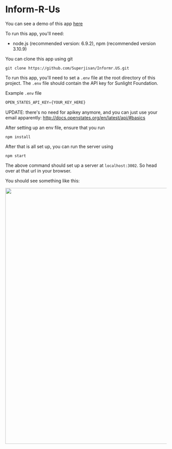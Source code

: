 # Inform-R-Us

You can see a demo of this app [here](https://www.informr.us)

To run this app, you'll need:

 * node.js (recommended version: 6.9.2), npm (recommended version 3.10.9)

You can clone this app using git

```
git clone https://github.com/Superjisan/Informr.US.git
```

To run this app, you'll need to set a `.env` file at the root directory of this project. The `.env` file should contain the API key for Sunlight Foundation.

Example `.env` file

```javascript
OPEN_STATES_API_KEY={YOUR_KEY_HERE}
```

UPDATE: there's no need for apikey anymore, and you can just use your email apparently: http://docs.openstates.org/en/latest/api/#basics

After setting up an env file, ensure that you run

```
npm install
```

After that is all set up, you can run the server using

```
npm start
```

The above command should set up a server at `localhost:3002`. So head over at that url in your browser.

You should see something like this:

<img src="https://raw.githubusercontent.com/superjisan/InformRU/master/informRUDemo.gif" width="800">